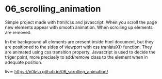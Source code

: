 # 06_scrolling_animation

Simple project made with html/css and javascript. When you scroll the page new elements appear with smooth animation.
When scrolling up elements are removed. 

In the background all elements are present inside html document, but they are positioned to the sides of viewport with 
css tranlateX() function. They are animated using css transition property.
Javascript is used to decide the triger point, more precisely to add/remove class to the element when in 
adequate position.

live: https://n0ksa.github.io/06_scrolling_animation/
